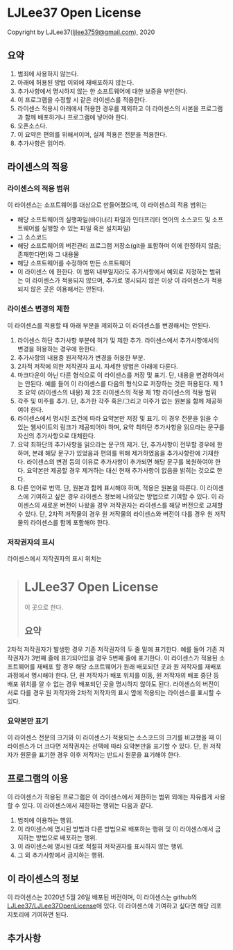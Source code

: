 # LJLee37 Open License

Copyright by LJLee37(ljlee3759@gmail.com), 2020

## 요약
1. 범죄에 사용하지 않는다.
2. 아래에 허용된 방법 이외에 재배포하지 않는다.
3. 추가사항에서 명시하지 않는 한 소프트웨어에 대한 보증을 부인한다.
4. 이 프로그램을 수정할 시 같은 라이센스를 적용한다.
5. 라이센스 적용시 아래에서 허용한 경우를 제외하고 이 라이센스의 사본을 프로그램과 함께 배포하거나 프로그램에 넣어야 한다.
6. 오픈소스다.
7. 이 요약은 편의를 위해서이며, 실제 적용은 전문을 적용한다.
8. 추가사항은 읽어라.

## 라이센스의 적용
### 라이센스의 적용 범위
이 라이센스는 소프트웨어를 대상으로 만들어졌으며, 이 라이센스의 적용 범위는
* 해당 소프트웨어의 실행파일(바이너리 파일과 인터프리터 언어의 소스코드 및 소프트웨어를 실행할 수 있는 파일 혹은 설치파일)
* 그 소스코드
* 해당 소프트웨어의 버전관리 프로그램 저장소(git을 포함하며 이에 한정하지 않음; 존재한다면)와 그 내용물
* 해당 소프트웨어를 수정하여 만든 소프트웨어
* 이 라이센스
에 한한다. 이 범위 내부일지라도 추가사항에서 예외로 지정하는 범위는 이 라이센스가 적용되지 않으며, 추가로 명시되지 않은 이상 이 라이센스가 적용되지 않은 곳은 이용해서는 안된다. 
### 라이센스 변경의 제한
이 라이센스를 적용할 때 아래 부분을 제외하고 이 라이센스를 변경해서는 안된다.
1. 라이센스 하단 추가사항 부분에 허가 및 제한 추가. 라이센스에서 추가사항에서의 변경을 허용하는 경우에 한한다.
2. 추가사항의 내용중 원저작자가 변경을 허용한 부분.
3. 2차적 저작에 의한 저작권자 표시. 자세한 방법은 아래에 다룬다.
4. 마크다운이 아닌 다른 형식으로 이 라이센스를 저장 및 표기. 단, 내용을 변경하여서는 안된다. 예를 들어 이 라이센스를 다음의 형식으로 저장하는 것은 허용된다.
    제 1조 요약
    (라이센스의 내용)
    제 2조 라이센스의 적용
        제 1항 라이센스의 적용 범위
5. 각주 및 미주를 추가. 단, 추가한 각주 혹은/그리고 미주가 없는 원본을 함께 제공하여야 한다.
6. 라이센스에서 명시된 조건에 따라 요약본만 저장 및 표기. 이 경우 전문을 읽을 수 있는 웹사이트의 링크가 제공되어야 하며, 요약 최하단 추가사항을 읽으라는 문구를 자신의 추가사항으로 대체한다. 
7. 요약 최하단의 추가사항을 읽으라는 문구의 제거. 단, 추가사항이 전무할 경우에 한하며, 본래 해당 문구가 있었음과 편의를 위해 제거하였음을 추가사항란에 기재한다. 라이센스의 변경 등의 이유로 추가사항이 추가되면 해당 문구를 복원하여야 한다. 요약본만 제공할 경우 제거하는 대신 현재 추가사항이 없음을 밝히는 것으로 한다.
8. 다른 언어로 번역. 단, 원본과 함께 표시해야 하며, 적용은 원본을 따른다.
이 라이센스에 기여하고 싶은 경우 라이센스 정보에 나와있는 방법으로 기여할 수 있다. 이 라이센스의 새로운 버전이 나왔을 경우 저작권자는 라이센스를 해당 버전으로 교체할 수 있다. 단, 2차적 저작물의 경우 원 저작물의 라이센스와 버전이 다를 경우 원 저작물의 라이센스를 함께 포함해야 한다.
### 저작권자의 표시
라이센스에서 저작권자의 표시 위치는
> # LJLee37 Open License
> 
> 이 곳으로 한다.
> 
> ## 요약
2차적 저작권자가 발생한 경우 기존 저작권자의 두 줄 밑에 표기한다. 예를 들어 기존 저작권자가 3번째 줄에 표기되어있을 경우 5번째 줄에 표기한다.
이 라이센스가 적용된 소프트웨어를 재배포 할 경우 해당 소프트웨어가 원래 배포되던 곳과 원 저작자를 재배포 과정에서 명시해야 한다. 단, 원 저작자가 배포 위치를 이동, 원 저작자의 배포 중단 등 배포 위치를 알 수 없는 경우 배포되던 곳을 명시하지 않아도 된다.
라이센스의 버전이 서로 다를 경우 원 저작자와 2차적 저작자의 표시 옆에 적용되는 라이센스를 표시할 수 있다.
### 요약본만 표기
이 라이센스 전문의 크기와 이 라이센스가 적용되는 소스코드의 크기를 비교했을 때 이 라이센스가 더 크다면 저작권자는 선택에 따라 요약본만을 표기할 수 있다. 단, 원 저작자가 원문을 표기한 경우 이후 저작자는 반드시 원문을 표기해야 한다.

## 프로그램의 이용
이 라이센스가 적용된 프로그램은 이 라이센스에서 제한하는 범위 외에는 자유롭게 사용할 수 있다. 이 라이센스에서 제한하는 행위는 다음과 같다.
1. 범죄에 이용하는 행위.
2. 이 라이센스에 명시된 방법과 다른 방법으로 배포하는 행위 및 이 라이센스에서 금지하는 방법으로 배포하는 행위.
3. 이 라이센스에 명시된 대로 적절히 저작권자를 표시하지 않는 행위.
4. 그 외 추가사항에서 금지하는 행위.

## 이 라이센스의 정보
이 라이센스는 2020년 5월 26일 배포된 버전이며, 이 라이센스는 github의 [LJLee37/LJLee37OpenLicense](https://github.com/LJLee37/LJLee37OpenLicense)에 있다. 이 라이센스에 기여하고 싶다면 해당 리포지토리에 기여하면 된다.
## 추가사항

